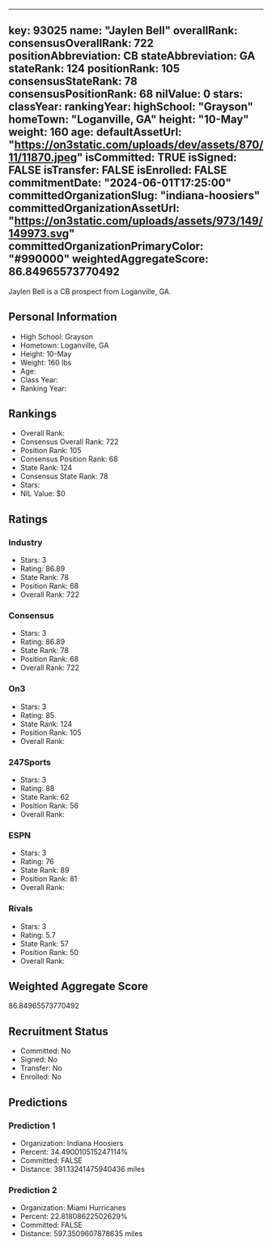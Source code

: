 ---
  key: 93025
  name: "Jaylen Bell"
  overallRank: 
  consensusOverallRank: 722
  positionAbbreviation: CB
  stateAbbreviation: GA
  stateRank: 124
  positionRank: 105
  consensusStateRank: 78
  consensusPositionRank: 68
  nilValue: 0
  stars: 
  classYear: 
  rankingYear: 
  highSchool: "Grayson"
  homeTown: "Loganville, GA"
  height: "10-May"
  weight: 160
  age: 
  defaultAssetUrl: "https://on3static.com/uploads/dev/assets/870/11/11870.jpeg"
  isCommitted: TRUE
  isSigned: FALSE
  isTransfer: FALSE
  isEnrolled: FALSE
  commitmentDate: "2024-06-01T17:25:00"
  committedOrganizationSlug: "indiana-hoosiers"
  committedOrganizationAssetUrl: "https://on3static.com/uploads/assets/973/149/149973.svg"
  committedOrganizationPrimaryColor: "#990000"
  weightedAggregateScore: 86.84965573770492
  ---
  
  Jaylen Bell is a CB prospect from Loganville, GA.
  
  ## Personal Information
  - High School: Grayson
  - Hometown: Loganville, GA
  - Height: 10-May
  - Weight: 160 lbs
  - Age: 
  - Class Year: 
  - Ranking Year: 
  
  ## Rankings
  - Overall Rank: 
  - Consensus Overall Rank: 722
  - Position Rank: 105
  - Consensus Position Rank: 68
  - State Rank: 124
  - Consensus State Rank: 78
  - Stars: 
  - NIL Value: $0
  
  ## Ratings
  
  ### Industry
  - Stars: 3
  - Rating: 86.89
  - State Rank: 78
  - Position Rank: 68
  - Overall Rank: 722
  
  ### Consensus
  - Stars: 3
  - Rating: 86.89
  - State Rank: 78
  - Position Rank: 68
  - Overall Rank: 722
  
  ### On3
  - Stars: 3
  - Rating: 85
  - State Rank: 124
  - Position Rank: 105
  - Overall Rank: 
  
  ### 247Sports
  - Stars: 3
  - Rating: 88
  - State Rank: 62
  - Position Rank: 56
  - Overall Rank: 
  
  ### ESPN
  - Stars: 3
  - Rating: 76
  - State Rank: 89
  - Position Rank: 81
  - Overall Rank: 
  
  ### Rivals
  - Stars: 3
  - Rating: 5.7
  - State Rank: 57
  - Position Rank: 50
  - Overall Rank: 
  
  ## Weighted Aggregate Score
  86.84965573770492
  
  ## Recruitment Status
  - Committed: No
  - Signed: No
  - Transfer: No
  - Enrolled: No
  
  
  
  ## Predictions
  
  ### Prediction 1
  - Organization: Indiana Hoosiers
  - Percent: 34.490010515247114%
  - Committed: FALSE
  - Distance: 391.13241475940436 miles
  
  ### Prediction 2
  - Organization: Miami Hurricanes
  - Percent: 22.81808622502629%
  - Committed: FALSE
  - Distance: 597.3509607878635 miles
  